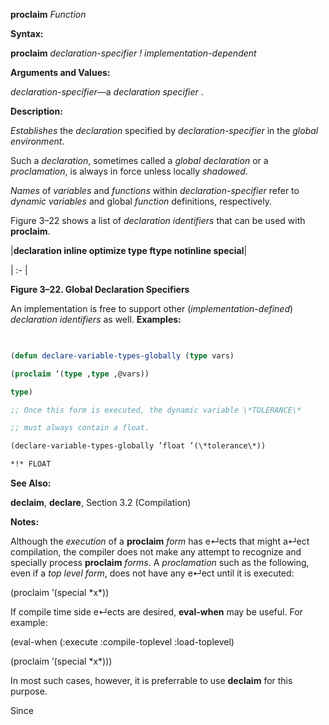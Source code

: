 **proclaim** *Function* 



**Syntax:** 



**proclaim** *declaration-specifier ! implementation-dependent* 



**Arguments and Values:** 



*declaration-specifier*—a *declaration specifier* . 



**Description:** 



*Establishes* the *declaration* specified by *declaration-specifier* in the *global environment*. 



Such a *declaration*, sometimes called a *global declaration* or a *proclamation*, is always in force unless locally *shadowed*. 



*Names* of *variables* and *functions* within *declaration-specifier* refer to *dynamic variables* and global *function* definitions, respectively. 







 



 



Figure 3–22 shows a list of *declaration identifiers* that can be used with **proclaim**. 



|**declaration inline optimize type ftype notinline special**|

| :- |





**Figure 3–22. Global Declaration Specifiers** 



An implementation is free to support other (*implementation-defined*) *declaration identifiers* as well. **Examples:**
```lisp
 

(defun declare-variable-types-globally (type vars) 

(proclaim ‘(type ,type ,@vars)) 

type) 

;; Once this form is executed, the dynamic variable \*TOLERANCE\* 

;; must always contain a float. 

(declare-variable-types-globally ’float ’(\*tolerance\*)) 

*!* FLOAT 


```
**See Also:** 



**declaim**, **declare**, Section 3.2 (Compilation) 



**Notes:** 



Although the *execution* of a **proclaim** *form* has e↵ects that might a↵ect compilation, the compiler does not make any attempt to recognize and specially process **proclaim** *forms*. A *proclamation* such as the following, even if a *top level form*, does not have any e↵ect until it is executed: 



(proclaim ’(special \*x\*)) 



If compile time side e↵ects are desired, **eval-when** may be useful. For example: 



(eval-when (:execute :compile-toplevel :load-toplevel) 



(proclaim ’(special \*x\*))) 



In most such cases, however, it is preferrable to use **declaim** for this purpose. 



Since 